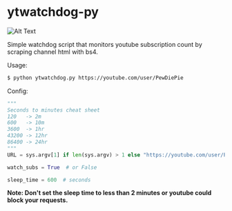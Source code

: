 # ytwatchdog-py

![Alt Text](https://i.imgur.com/XIzLbfH.png)

Simple watchdog script that monitors youtube subscription count by scraping channel html with bs4.


Usage:
```sh
$ python ytwatchdog.py https://youtube.com/user/PewDiePie
```

Config:
```python
"""
Seconds to minutes cheat sheet
120   -> 2m
600   -> 10m
3600  -> 1hr
43200 -> 12hr
86400 -> 24hr
"""
URL = sys.argv[1] if len(sys.argv) > 1 else "https://youtube.com/user/PewDiePie"  #  URL = ""

watch_subs = True  # or False

sleep_time = 600  # seconds
```
<b>Note: Don't set the sleep time to less than 2 minutes or youtube could block your requests.</b>

